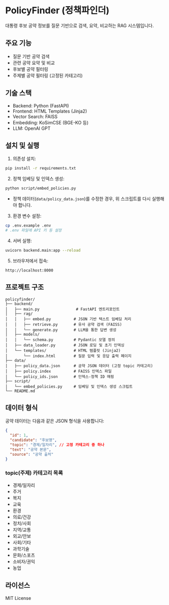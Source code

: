 # PolicyFinder (정책파인더)

대통령 후보 공약 정보를 질문 기반으로 검색, 요약, 비교하는 RAG 시스템입니다.

## 주요 기능

- 질문 기반 공약 검색
- 관련 공약 요약 및 비교
- 후보별 공약 필터링
- 주제별 공약 필터링 (고정된 카테고리)

## 기술 스택

- Backend: Python (FastAPI)
- Frontend: HTML Templates (Jinja2)
- Vector Search: FAISS
- Embedding: KoSimCSE (BGE-KO 등)
- LLM: OpenAI GPT

## 설치 및 실행

1. 의존성 설치:
```bash
pip install -r requirements.txt
```

2. 정책 임베딩 및 인덱스 생성:
```bash
python script/embed_policies.py
```
- 정책 데이터(`data/policy_data.json`)를 수정한 경우, 위 스크립트를 다시 실행해야 합니다.

3. 환경 변수 설정:
```bash
cp .env.example .env
# .env 파일에 API 키 등 설정
```

4. 서버 실행:
```bash
uvicorn backend.main:app --reload
```

5. 브라우저에서 접속:
```
http://localhost:8000
```

## 프로젝트 구조

```
policyfinder/
├── backend/
│   ├── main.py                # FastAPI 엔트리포인트
│   ├── rag/
│   │   ├── embed.py          # JSON 기반 텍스트 임베딩 처리
│   │   ├── retrieve.py       # 유사 공약 검색 (FAISS)
│   │   └── generate.py       # LLM을 통한 답변 생성
│   ├── models/
│   │   └── schema.py         # Pydantic 모델 정의
│   ├── data_loader.py        # JSON 로딩 및 초기 인덱싱
│   └── templates/            # HTML 템플릿 (Jinja2)
│       └── index.html        # 질문 입력 및 응답 출력 페이지
├── data/
│   ├── policy_data.json      # 공약 JSON 데이터 (고정 topic 카테고리)
│   ├── policy.index          # FAISS 인덱스 파일
│   └── policy_ids.json       # 인덱스-정책 ID 매핑
├── script/
│   └── embed_policies.py     # 임베딩 및 인덱스 생성 스크립트
└── README.md
```

## 데이터 형식

공약 데이터는 다음과 같은 JSON 형식을 사용합니다:

```json
{
  "id": 1,
  "candidate": "후보명",
  "topic": "경제/일자리", // 고정 카테고리 중 하나
  "text": "공약 본문",
  "source": "공약 출처"
}
```

### topic(주제) 카테고리 목록
- 경제/일자리
- 주거
- 복지
- 교육
- 환경
- 의료/건강
- 정치/사회
- 지역/교통
- 외교/안보
- 사회/기타
- 과학기술
- 문화/스포츠
- 소비자/권익
- 농업

## 라이선스

MIT License 